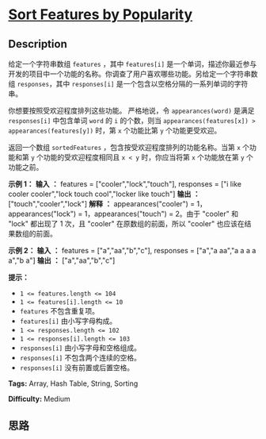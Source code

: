 # [Sort Features by Popularity][title]

## Description

给定一个字符串数组 `features` ，其中 `features[i]`
是一个单词，描述你最近参与开发的项目中一个功能的名称。你调查了用户喜欢哪些功能。另给定一个字符串数组 `responses`，其中
`responses[i]` 是一个包含以空格分隔的一系列单词的字符串。

你想要按照受欢迎程度排列这些功能。 严格地说，令 `appearances(word)` 是满足 `responses[i]` 中包含单词 `word` 的
`i` 的个数，则当 `appearances(features[x]) > appearances(features[y])` 时，第 `x` 个功能比第
`y` 个功能更受欢迎。

返回一个数组 `sortedFeatures` ，包含按受欢迎程度排列的功能名称。当第 `x` 个功能和第 `y` 个功能的受欢迎程度相同且 `x < y`
时，你应当将第 `x` 个功能放在第 `y` 个功能之前。

**示例 1：**
            **输入** **：** features = ["cooler","lock","touch"], responses = ["i like cooler cooler","lock touch cool","locker like touch"]    **输出** **：** ["touch","cooler","lock"]    **解释** **：** appearances("cooler") = 1，appearances("lock") = 1，appearances("touch") = 2。由于 "cooler" 和 "lock" 都出现了 1 次，且 "cooler" 在原数组的前面，所以 "cooler" 也应该在结果数组的前面。    

**示例 2：**
            **输入** **：** features = ["a","aa","b","c"], responses = ["a","a aa","a a a a a","b a"]    **输出** **：** ["a","aa","b","c"]    

**提示：**

  * `1 <= features.length <= 104`
  * `1 <= features[i].length <= 10`
  * `features` 不包含重复项。
  * `features[i]` 由小写字母构成。
  * `1 <= responses.length <= 102`
  * `1 <= responses[i].length <= 103`
  * `responses[i]` 由小写字母和空格组成。
  * `responses[i]` 不包含两个连续的空格。
  * `responses[i]` 没有前置或后置空格。


**Tags:** Array, Hash Table, String, Sorting

**Difficulty:** Medium

## 思路

[title]: https://leetcode-cn.com/problems/sort-features-by-popularity
